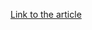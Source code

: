 [Link to the article](https://www.welivesecurity.com/2015/01/29/msilagent-pyo-have-botnet-will-travel/)
